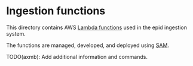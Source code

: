# Ingestion functions

This directory contains AWS [Lambda functions](https://aws.amazon.com/lambda/)
used in the epid ingestion system.

The functions are managed, developed, and deployed using
[SAM](https://aws.amazon.com/serverless/sam/).

TODO(axmb): Add additional information and commands.
